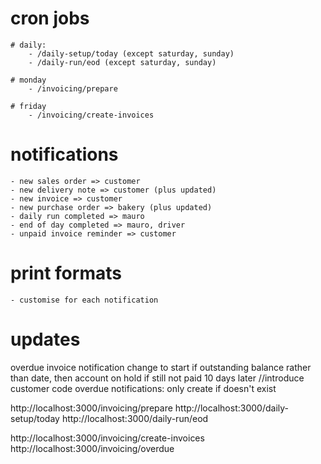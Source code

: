 # cron jobs
    # daily: 
        - /daily-setup/today (except saturday, sunday)
        - /daily-run/eod (except saturday, sunday)

    # monday
        - /invoicing/prepare

    # friday
        - /invoicing/create-invoices


# notifications
    - new sales order => customer
    - new delivery note => customer (plus updated)
    - new invoice => customer
    - new purchase order => bakery (plus updated)
    - daily run completed => mauro
    - end of day completed => mauro, driver
    - unpaid invoice reminder => customer

# print formats
    - customise for each notification


# updates

overdue invoice notification change to start if outstanding balance rather than date, then account on hold if still not paid 10 days later
//introduce customer code 
overdue notifications: only create if doesn't exist



http://localhost:3000/invoicing/prepare
http://localhost:3000/daily-setup/today
http://localhost:3000/daily-run/eod


http://localhost:3000/invoicing/create-invoices
http://localhost:3000/invoicing/overdue